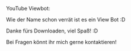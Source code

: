 YouTube Viewbot:

Wie der Name schon verrät ist es ein View Bot :D

Danke fürs Downloaden, viel Spaß! :D

Bei Fragen könnt ihr mich gerne kontaktieren!
